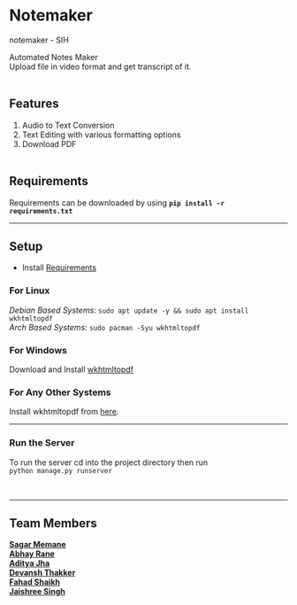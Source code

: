 # Notemaker
notemaker - SIH

Automated Notes Maker <br>
Upload file in video format and get transcript of it.
<br><br>

## Features
1. Audio to Text Conversion
2. Text Editing with various formatting options
3. Download PDF
<br><br>

## Requirements
  Requirements can be downloaded by using <b>`pip install -r requirements.txt`</b>

<hr>

## Setup
- Install [Requirements](https://github.com/Hack-ElitesX/notemaker/edit/main/README.md#requirements)

### For Linux
*Debian Based Systems*: `sudo apt update -y && sudo apt install wkhtmltopdf` <br/>
*Arch Based Systems*: `sudo pacman -Syu wkhtmltopdf`

### For Windows
Download and Install [wkhtmltopdf](https://github.com/wkhtmltopdf/packaging/releases/download/0.12.6-1/wkhtmltox-0.12.6-1.msvc2015-win64.exe)

### For Any Other Systems 
Install wkhtmltopdf from [here](https://wkhtmltopdf.org/downloads.html).

<hr>

### Run the Server
To run the server cd into the project directory then run <br>
`python manage.py runserver`

<br><hr>

## Team Members
[<b>Sagar Memane</b>](https://github.com/malcov-girl)<br>
[<b>Abhay Rane</b>](https://github.com/cyno-benzene)<br>
[<b>Aditya Jha</b>](https://github.com/aditya955)<br>
[<b>Devansh Thakker</b>](https://github.com/devanshthakker15)<br>
[<b>Fahad Shaikh</b>](https://github.com/iamfahadshaikh)<br>
[<b>Jaishree Singh</b>](https://github.com/Jaishree2310)<br>